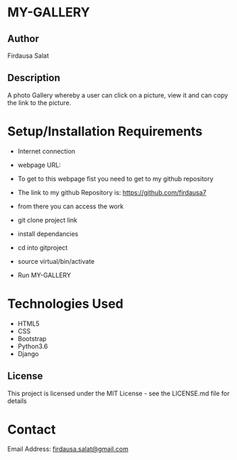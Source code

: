 # MY-GALLERY

## Author
Firdausa Salat

## Description
A photo Gallery whereby a user can click on a picture, view it and can copy the link to the picture.

# Setup/Installation Requirements

* Internet connection

* webpage URL:

* To get to this webpage fist you need to get to my github repository

* The link to my github Repository is: https://github.com/firdausa7

* from there you can access the work

* git clone project link

* install dependancies

* cd into gitproject

* source virtual/bin/activate

* Run MY-GALLERY

# Technologies Used

* HTML5
* CSS
* Bootstrap
* Python3.6
* Django

## License
This project is licensed under the MIT License - see the LICENSE.md file for details

# Contact
Email Address: firdausa.salat@gmail.com
